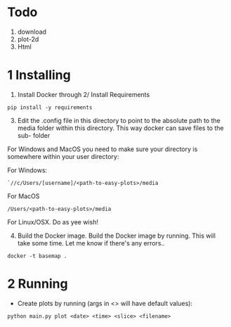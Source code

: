 


# Todo
1. download
2. plot-2d
3. Html


# 1 Installing
1. Install Docker through
2/ Install Requirements
```
pip install -y requirements
```

3. Edit the .config file in this directory to point to the absolute path to the
media folder within this directory. This way docker can save files to the sub-
folder

For Windows and MacOS you need to make sure your directory is somewhere within
your user directory:

For Windows:
```
`//c/Users/[username]/<path-to-easy-plots>/media
```

For MacOS
```
/Users/<path-to-easy-plots>/media
```

For Linux/OSX. Do as yee wish!

4. Build the Docker image.
Build the Docker image by running. This will take some time. Let me know if
there's any errors..
```
docker -t basemap .
```

# 2 Running
* Create plots by running (args in <> will have default values):
```
python main.py plot <date> <time> <slice> <filename>
```
